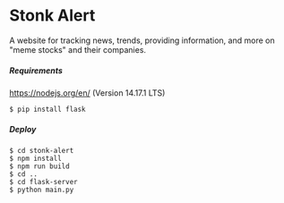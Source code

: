 # Stonk Alert

A website for tracking news, trends, providing information, and more on "meme stocks" and their companies.

##### Requirements

https://nodejs.org/en/ (Version 14.17.1 LTS)
```
$ pip install flask
```


##### Deploy
```
$ cd stonk-alert
$ npm install
$ npm run build
$ cd ..
$ cd flask-server
$ python main.py
```
